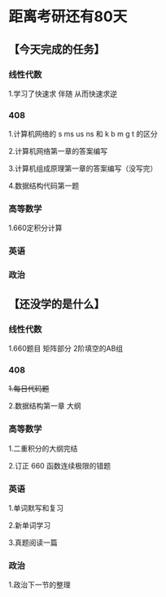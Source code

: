 # 距离考研还有80天

## 【今天完成的任务】

### 线性代数

1.学习了快速求 伴随 从而快速求逆

### 408

1.计算机网络的 s ms us ns 和 k b m g t 的区分

2.计算机网络第一章的答案编写

3.计算机组成原理第一章的答案编写（没写完）

4.数据结构代码第一题

### 高等数学

1.660定积分计算

### 英语

### 政治

## 【还没学的是什么】

### 线性代数

1.660题目 矩阵部分 2阶填空的AB组 

### 408

~~1.每日代码题~~ 

2.数据结构第一章 大纲

### 高等数学

1.二重积分的大纲完结

2.订正 660 函数连续极限的错题

### 英语

1.单词默写和复习

2.新单词学习

3.真题阅读一篇

### 政治

1.政治下一节的整理